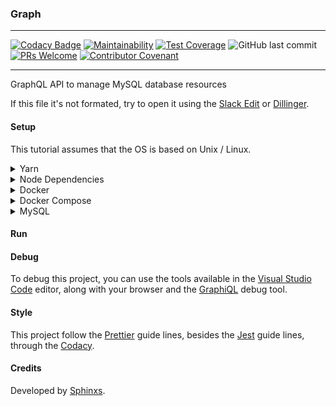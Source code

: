 ### Graph

---

[![Codacy Badge](https://api.codacy.com/project/badge/Grade/fe6a3cb9ff634640afd1336755d68cb2)](https://www.codacy.com/app/Sphinxs/Graph?utm_source=github.com&amp;utm_medium=referral&amp;utm_content=Sphinxs/Graph&amp;utm_campaign=Badge_Grade) [![Maintainability](https://api.codeclimate.com/v1/badges/2e94725148c871f8bbaf/maintainability)](https://codeclimate.com/github/Sphinxs/Graph/maintainability) [![Test Coverage](https://api.codeclimate.com/v1/badges/2e94725148c871f8bbaf/test_coverage)](https://codeclimate.com/github/Sphinxs/Graph/test_coverage) ![GitHub last commit](https://img.shields.io/github/last-commit/sphinxs/graph.svg) [![PRs Welcome](https://img.shields.io/badge/PRs-welcome-brightgreen.svg?style=flat-square)](http://makeapullrequest.com) [![Contributor Covenant](https://img.shields.io/badge/Contributor%20Covenant-v1.4%20adopted-ff69b4.svg)]([code-of-conduct.md](https://www.contributor-covenant.org/version/1/4/code-of-conduct))

---

GraphQL API to manage MySQL database resources

If this file it's not formated, try to open it using the [Slack Edit](https://stackedit.io/) or [Dillinger](https://dillinger.io/).

#### Setup

This tutorial assumes that the OS is based on Unix / Linux.

<details>
<summary>Yarn</summary>
Configure the repository:

```sh
$ curl -sS https://dl.yarnpkg.com/debian/pubkey.gpg | sudo apt-key add -
$
$ echo "deb https://dl.yarnpkg.com/debian/ stable main" | sudo tee /etc/apt/sources.list.d/yarn.list
```

Install the Node package manager:

```sh
$ sudo apt-get update && sudo apt-get install yarn
```
</details>

<details>
<summary>Node Dependencies</summary>
Install the dependencies in local scope using Yarn package manager:

```sh
$ yarn install
```
</details>

<details>
<summary>Docker</summary>
Install the Docker container tool via APT package manager:

```sh
$ sudo apt install docker.io
```

Add the Docker to the system group:

```sh
$ sudo groupadd docker
```

Check the Docker service status:

```sh
$ sudo service docker status # start | stop
```

Unmask the Docker service if the service is masked:

```sh
$ sudo systemctl unmask docker.service
```
</details>

<details>
<summary>Docker Compose</summary>
Install the Docker Compose wrapper for Docker via APT package manager:

```sh
$ sudo apt install docker-compose
```

Check the Docker Compose service status:

```sh
$ sudo service docker-compose status # start | stop
```

Unmask the Docker Compose service if the service is masked:

```sh
$ sudo systemctl unmask  docker-compose.service
```
</details>

<details>
<summary>MySQL</summary>
Install the MySQL image through [Docker Hub](https://hub.docker.com/) and create a database (*database-c*) container:

```sh
$ docker-compose -f docker-compose.yml up
```

<details>
<summary>Generate Models (Manually)</summary>
To generate the database models manually, open the [MySQL Workbench](https://www.mysql.com/products/workbench/), import the [relational/model.mwb](./relational/model.mwb) and export the model as a SQL script.

After generate the SQL script, copy the script to the database container created before:

```sh
$ docker cp model.sql database-c:.
```

Open the database container (*database-c*) MySQL CLI:

```sh
$ docker exec -it database-c mysql # -u root -p
```

Generate the models in the MySQL database through the MySQL CLI using the SQL script:

```sh
mysql> source /model.sql
```
</details>

<details>
<summary>Generate Models (Automatically - **Recommended**)</summary>
To generate the database models automatically, open the database container (database-c) MySQL CLI::

```sh
$ docker exec -it database-c mysql # -u root -p
```

Create a database:

```sh
mysql> CREATE DATABASE graph;
```

Open a Shell, enter inside this repository folder and generate the models in the MySQL database through the Sequelize CLI Yarn `sync` script:

```sh
$ yarn db-sync
```
</details>

After create a database and generate the models inside the database, set the database access configuration inside the [config/config.json](./config/config.json) file.
</details>

#### Run

#### Debug

To debug this project, you can use the tools available in the [Visual Studio Code](https://code.visualstudio.com/) editor, along with your browser and the [GraphiQL](https://github.com/graphql/graphiql) debug tool.

#### Style

This project follow the [Prettier](https://prettier.io/) guide lines, besides the [Jest](https://jestjs.io/en/) guide lines, through the [Codacy](https://app.codacy.com/project/Sphinxs/Graph/dashboard).

#### Credits

Developed by [Sphinxs](https://github.com/Sphinxs).